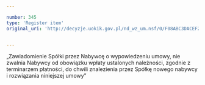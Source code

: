 ```yaml
---

number: 345
type: 'Register item'
original_uri: 'http://decyzje.uokik.gov.pl/nd_wz_um.nsf/0/F08ABC3DACEF2199C12572DD00329505?OpenDocument'


---
```


„Zawiadomienie Spółki przez Nabywcę o wypowiedzeniu umowy, nie zwalnia Nabywcy od obowiązku wpłaty ustalonych należności, zgodnie z terminarzem płatności, do chwili znalezienia przez Spółkę nowego nabywcy i rozwiązania niniejszej umowy”
